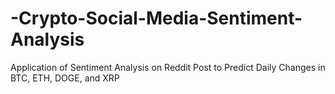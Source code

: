 # -Crypto-Social-Media-Sentiment-Analysis
Application of Sentiment Analysis on Reddit Post to Predict Daily Changes in BTC, ETH, DOGE, and XRP 
